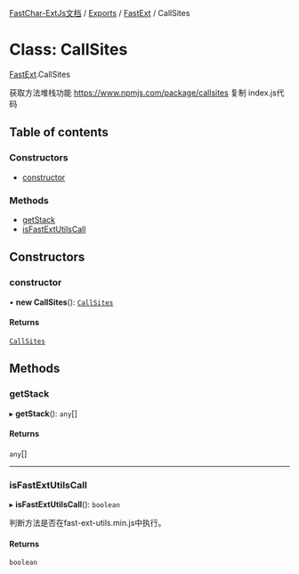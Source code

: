 [FastChar-ExtJs文档](../README.md) / [Exports](../modules.md) / [FastExt](../modules/FastExt.md) / CallSites

# Class: CallSites

[FastExt](../modules/FastExt.md).CallSites

获取方法堆栈功能  https://www.npmjs.com/package/callsites 复制 index.js代码

## Table of contents

### Constructors

- [constructor](FastExt.CallSites.md#constructor)

### Methods

- [getStack](FastExt.CallSites.md#getstack)
- [isFastExtUtilsCall](FastExt.CallSites.md#isfastextutilscall)

## Constructors

### constructor

• **new CallSites**(): [`CallSites`](FastExt.CallSites.md)

#### Returns

[`CallSites`](FastExt.CallSites.md)

## Methods

### getStack

▸ **getStack**(): `any`[]

#### Returns

`any`[]

___

### isFastExtUtilsCall

▸ **isFastExtUtilsCall**(): `boolean`

判断方法是否在fast-ext-utils.min.js中执行。

#### Returns

`boolean`
